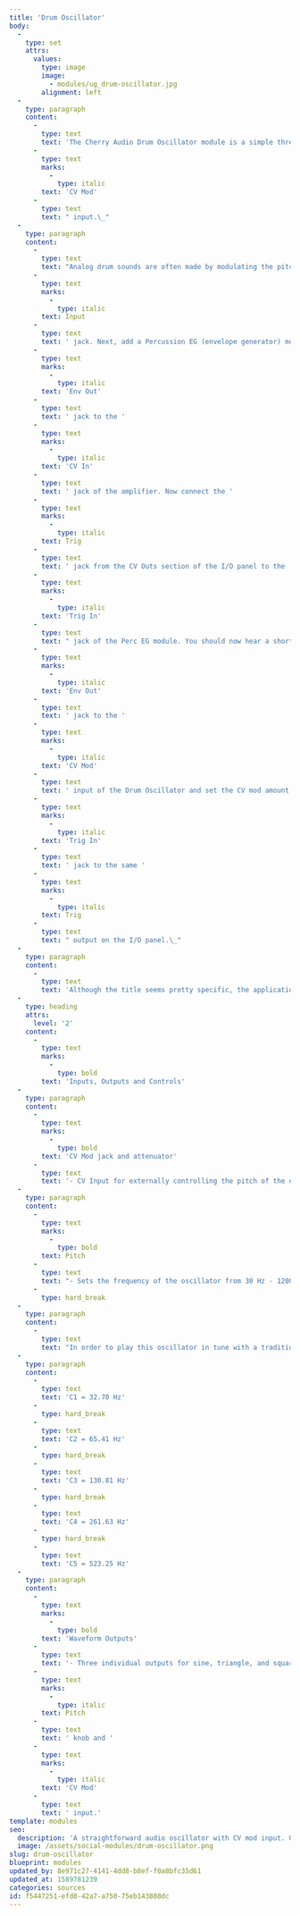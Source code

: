 ```yaml
---
title: 'Drum Oscillator'
body:
  -
    type: set
    attrs:
      values:
        type: image
        image:
          - modules/ug_drum-oscillator.jpg
        alignment: left
  -
    type: paragraph
    content:
      -
        type: text
        text: 'The Cherry Audio Drum Oscillator module is a simple three-waveform oscillator made especially for creating vintage analog-style drum sounds. The pitch of the oscillator can be tuned from 30 Hz - 1200 Hz and can be modulated via its '
      -
        type: text
        marks:
          -
            type: italic
        text: 'CV Mod'
      -
        type: text
        text: " input.\_"
  -
    type: paragraph
    content:
      -
        type: text
        text: "Analog drum sounds are often made by modulating the pitch of an oscillator with a short envelope to mimic the \"smack\" of a drum. To create a simple kick sound, first set the pitch knob to a frequency around 60 Hz. Then patch the sine-wave output to an Amplifier module's\_"
      -
        type: text
        marks:
          -
            type: italic
        text: Input
      -
        type: text
        text: ' jack. Next, add a Percussion EG (envelope generator) module and patch its '
      -
        type: text
        marks:
          -
            type: italic
        text: 'Env Out'
      -
        type: text
        text: ' jack to the '
      -
        type: text
        marks:
          -
            type: italic
        text: 'CV In'
      -
        type: text
        text: ' jack of the amplifier. Now connect the '
      -
        type: text
        marks:
          -
            type: italic
        text: Trig
      -
        type: text
        text: ' jack from the CV Outs section of the I/O panel to the '
      -
        type: text
        marks:
          -
            type: italic
        text: 'Trig In'
      -
        type: text
        text: " jack of the Perc EG module. You should now hear a short tone when a key is pressed. Adjust the decay settings until you like the length of the drum. Now add a second Perc EG module that will be used to create a pitch envelope. Patch the\_"
      -
        type: text
        marks:
          -
            type: italic
        text: 'Env Out'
      -
        type: text
        text: ' jack to the '
      -
        type: text
        marks:
          -
            type: italic
        text: 'CV Mod'
      -
        type: text
        text: ' input of the Drum Oscillator and set the CV mod amount to about 75%. Finally, connect the '
      -
        type: text
        marks:
          -
            type: italic
        text: 'Trig In'
      -
        type: text
        text: ' jack to the same '
      -
        type: text
        marks:
          -
            type: italic
        text: Trig
      -
        type: text
        text: " output on the I/O panel.\_"
  -
    type: paragraph
    content:
      -
        type: text
        text: 'Although the title seems pretty specific, the applications for this oscillator go far beyond creating drum sounds! Try using one of the waveform outputs as a ring modulation input or use several instances as “operators” in an FM synthesis patch.'
  -
    type: heading
    attrs:
      level: '2'
    content:
      -
        type: text
        marks:
          -
            type: bold
        text: 'Inputs, Outputs and Controls'
  -
    type: paragraph
    content:
      -
        type: text
        marks:
          -
            type: bold
        text: 'CV Mod jack and attenuator'
      -
        type: text
        text: '- CV Input for externally controlling the pitch of the oscillator. When the CV Mod amount is at 100% the oscillator’s pitch will be mapped across a keyboard at 1V/Oct like a typical Keyb CV input.'
  -
    type: paragraph
    content:
      -
        type: text
        marks:
          -
            type: bold
        text: Pitch
      -
        type: text
        text: "- Sets the frequency of the oscillator from 30 Hz - 1200 Hz.\_"
      -
        type: hard_break
  -
    type: paragraph
    content:
      -
        type: text
        text: "In order to play this oscillator in tune with a traditional oscillator, the pitch needs to be set to a frequency that is equal to one of the octaves of the note C.\_"
  -
    type: paragraph
    content:
      -
        type: text
        text: 'C1 = 32.70 Hz'
      -
        type: hard_break
      -
        type: text
        text: 'C2 = 65.41 Hz'
      -
        type: hard_break
      -
        type: text
        text: 'C3 = 130.81 Hz'
      -
        type: hard_break
      -
        type: text
        text: 'C4 = 261.63 Hz'
      -
        type: hard_break
      -
        type: text
        text: 'C5 = 523.25 Hz'
  -
    type: paragraph
    content:
      -
        type: text
        marks:
          -
            type: bold
        text: 'Waveform Outputs'
      -
        type: text
        text: '- Three individual outputs for sine, triangle, and square waveform oscillators. These can be used simultaneously in any combination and are all effected by the '
      -
        type: text
        marks:
          -
            type: italic
        text: Pitch
      -
        type: text
        text: ' knob and '
      -
        type: text
        marks:
          -
            type: italic
        text: 'CV Mod'
      -
        type: text
        text: ' input.'
template: modules
seo:
  description: 'A straightforward audio oscillator with CV mod input. Usable in any application, but particularly handy for creating vintage analog drums.'
  image: /assets/social-modules/drum-oscillator.png
slug: drum-oscillator
blueprint: modules
updated_by: 8e971c27-4141-4dd8-b8ef-f0a8bfc35d61
updated_at: 1589781239
categories: sources
id: f5447251-efd8-42a7-a750-75eb143808dc
---
```

